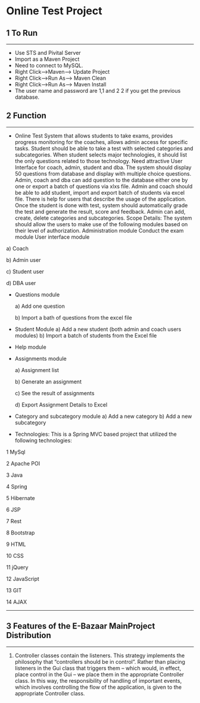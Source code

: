 # Online Test Project

## 1 To Run
--------
*	Use STS and Pivital Server
*	Import as a Maven Project
*	Need to connect to MySQL.
*	Right Click-->Maven--> Update Project
*   Right Click-->Run As--> Maven Clean
*   Right Click-->Run As--> Maven Install
*	The user name and password are 1,1 and 2 2 if you get the previous database.

## 2 Function
--------
*  Online Test System that allows students to take exams, provides progress monitoring for the coaches, allows admin access for specific tasks. Student should be able to take a test with selected categories and subcategories. When student selects major technologies, it should list the only questions related to those technology. Need attractive User Interface for coach, admin, student and dba. The system should display 50 questions from database and display with multiple choice questions. Admin, coach and dba can add question to the database either one by one or export a batch of questions via xlxs file. Admin and coach should be able to add student, import and export batch of students via excel file. There is help for users that describe the usage of the application. Once the student is done with test, system should automatically grade the test and generate the result, score and feedback. Admin can add, create, delete categories and subcategories. Scope Details: The system should allow the users to make use of the following modules based on their level of authorization. Administration module Conduct the exam module User interface module 

a) Coach 

b) Admin user 

c) Student user 

d) DBA user

*  Questions module 

    a) Add one question

    b) Import a bath of questions from the excel file

*  Student Module a) Add a new student (both admin and coach users modules) b) Import a batch of students from the Excel file

*  Help module

*  Assignments module 

    a) Assignment list 

    b) Generate an assignment 
    
    c) See the result of assignments
   
    d) Export Assignment Details to Excel

*  Category and subcategory module a) Add a new category b) Add a new subcategory

*  Technologies: This is a Spring MVC based project that utilized the following technologies:

1 MySql

2 Apache POI

3 Java

4 Spring

5 Hibernate

6 JSP

7 Rest

8 Bootstrap

9 HTML

10 CSS

11 jQuery

12 JavaScript

13 GIT

14 AJAX

---


## 3 Features of the E-Bazaar MainProject Distribution
---

1.	Controller classes contain the listeners. This strategy implements the philosophy that “controllers should be in control”. Rather than placing listeners in the Gui class that triggers them – which would, in effect, place control in the Gui – we place them in the appropriate Controller class. In this way, the responsibility of handling of important events, which involves controlling the flow of the application, is given to the appropriate Controller class.


